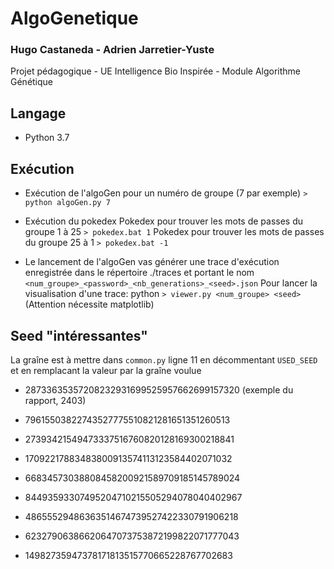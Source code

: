 # AlgoGenetique 
### Hugo Castaneda - Adrien Jarretier-Yuste

Projet pédagogique - UE Intelligence Bio Inspirée - Module Algorithme Génétique

## Langage
  * Python 3.7

## Exécution

  * Exécution de l'algoGen pour un numéro de groupe (7 par exemple) `> python algoGen.py 7`

  * Exécution du pokedex 
      Pokedex pour trouver les mots de passes du groupe 1 à 25 `> pokedex.bat 1`
      Pokedex pour trouver les mots de passes du groupe 25 à 1 `> pokedex.bat -1`

  * Le lancement de l'algoGen vas générer une trace d'exécution enregistrée dans le répertoire ./traces et portant le nom `<num_groupe>_<password>_<nb_generations>_<seed>.json`
    Pour lancer la visualisation d'une trace: python `> viewer.py <num_groupe> <seed>`
    (Attention nécessite matplotlib)

## Seed "intéressantes"

  La graîne est à mettre dans `common.py` ligne 11 en décommentant `USED_SEED` et en remplacant la valeur par la graîne voulue

 - 28733635357208232931699525957662699157320 (exemple du rapport, 2403)

 - 79615503822743527775510821281651351260513
 - 27393421549473337516760820128169300218841
 - 17092217883483800913574113123584402071032
 - 66834573038808458200921589709185145789024
 - 84493593307495204710215505294078040402967
 - 48655529486363514674739527422330791906218
 - 62327906386620647073753872199822071777043
 - 14982735947378171813515770665228767702683